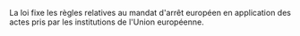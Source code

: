 La loi fixe les règles relatives au mandat d'arrêt européen en application des actes pris par les institutions de l'Union européenne.
